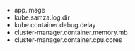 - app.image 
- kube.samza.log.dir 
- kube.container.debug.delay
- cluster-manager.container.memory.mb
- cluster-manager.container.cpu.cores